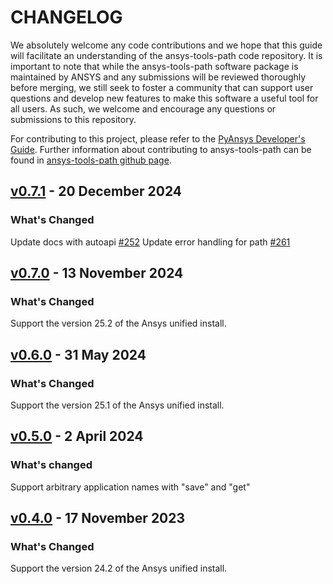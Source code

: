 # CHANGELOG

We absolutely welcome any code contributions and we hope that this
guide will facilitate an understanding of the ansys-tools-path code
repository. It is important to note that while the ansys-tools-path software
package is maintained by ANSYS and any submissions will be reviewed
thoroughly before merging, we still seek to foster a community that can
support user questions and develop new features to make this software
a useful tool for all users.  As such, we welcome and encourage any
questions or submissions to this repository.


For contributing to this project, please refer to the [PyAnsys Developer's Guide].
Further information about contributing to ansys-tools-path can be found in
[ansys-tools-path github page](https://github.com/ansys/ansys-tools-path).

[PyAnsys Developer's Guide]: https://dev.docs.pyansys.com/

## [v0.7.1]() - 20 December 2024

### What's Changed
Update docs with autoapi [#252](https://github.com/ansys/ansys-tools-path/pull/252)
Update error handling for path [#261](https://github.com/ansys/ansys-tools-path/pull/261)

## [v0.7.0]() - 13 November 2024

### What's Changed
Support the version 25.2 of the Ansys unified install.

## [v0.6.0]() - 31 May 2024

### What's Changed
Support the version 25.1 of the Ansys unified install.

## [v0.5.0]() - 2 April 2024

### What's changed
Support arbitrary application names with "save" and "get"

## [v0.4.0]() - 17 November 2023

### What's Changed
Support the version 24.2 of the Ansys unified install.
